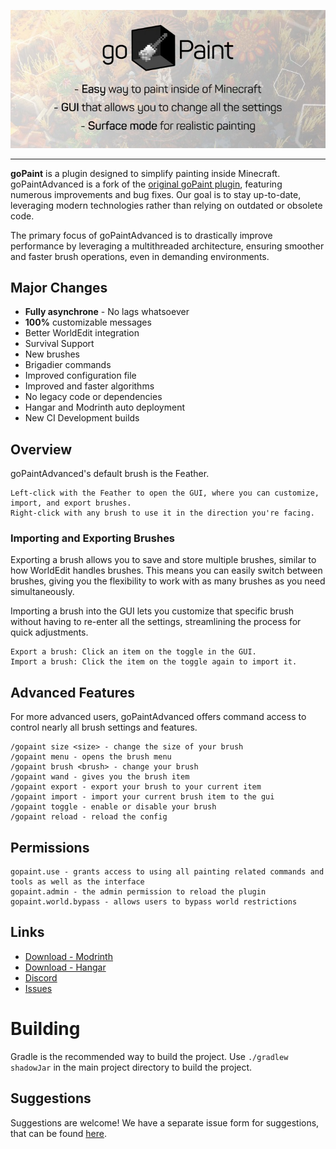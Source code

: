 ![](https://github.com/TheNextLvl-net/goPaintAdvanced/blob/master/images/gopaint-banner.png?raw=true)

---

**goPaint** is a plugin designed to simplify painting inside Minecraft.
goPaintAdvanced is a fork of the [original goPaint plugin](https://github.com/Arcaniax-Development/goPaint_1.14), featuring numerous improvements and bug fixes.
Our goal is to stay up-to-date, leveraging modern technologies rather than relying on outdated or obsolete code.

The primary focus of goPaintAdvanced is to drastically improve performance by leveraging a multithreaded architecture,
ensuring smoother and faster brush operations, even in demanding environments.

## Major Changes

- **Fully asynchrone** - No lags whatsoever
- **100%** customizable messages
- Better WorldEdit integration
- Survival Support
- New brushes
- Brigadier commands
- Improved configuration file
- Improved and faster algorithms
- No legacy code or dependencies
- Hangar and Modrinth auto deployment
- New CI Development builds

## Overview

goPaintAdvanced's default brush is the Feather.

    Left-click with the Feather to open the GUI, where you can customize, import, and export brushes.
    Right-click with any brush to use it in the direction you're facing.

### Importing and Exporting Brushes

Exporting a brush allows you to save and store multiple brushes, similar to how WorldEdit handles brushes.
This means you can easily switch between brushes, giving you the flexibility to work with as many brushes as you need simultaneously.

Importing a brush into the GUI lets you customize that specific brush without having to re-enter all the settings, streamlining the process for quick adjustments.

    Export a brush: Click an item on the toggle in the GUI.
    Import a brush: Click the item on the toggle again to import it.

## Advanced Features

For more advanced users, goPaintAdvanced offers command access to control nearly all brush settings and features.

    /gopaint size <size> - change the size of your brush
    /gopaint menu - opens the brush menu
    /gopaint brush <brush> - change your brush
    /gopaint wand - gives you the brush item
    /gopaint export - export your brush to your current item
    /gopaint import - import your current brush item to the gui
    /gopaint toggle - enable or disable your brush
    /gopaint reload - reload the config

## Permissions

    gopaint.use - grants access to using all painting related commands and tools as well as the interface
    gopaint.admin - the admin permission to reload the plugin
    gopaint.world.bypass - allows users to bypass world restrictions

## Links

* [Download - Modrinth](https://modrinth.com/plugin/gopaintadvanced)
* [Download - Hangar](https://hangar.papermc.io/TheNextLvl/goPaintAdvanced)
* [Discord](https://thenextlvl.net/discord)
* [Issues](https://github.com/TheNextLvl-net/goPaintAdvanced/issues)

# Building

Gradle is the recommended way to build the project. Use `./gradlew shadowJar` in the main project directory to build the
project.

## Suggestions

Suggestions are welcome! We have a separate issue form for suggestions, that can be
found [here](https://github.com/TheNextLvl-net/goPaintAdvanced/issues).
